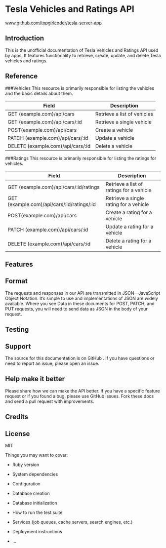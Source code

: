 # Tesla Vehicles and Ratings API
www.github.com/topgirlcoder/tesla-server-app

## Introduction
This is the unofficial documentation of Tesla Vehicles and Ratings API used by apps. It features functionality to retrieve, create, update, and delete Tesla vehicles and ratings.

## Reference
###Vehicles
This resource is primarily responsible for listing the vehicles and the basic details about them.

|Field | Description|
|------|------------| 
|GET (example.com)/api/cars | Retrieve a list of vehicles|
|GET (example.com)/api/cars/:id | Retrieve a single vehicle|
|POST(example.com)/api/cars | Create a vehicle|
|PATCH (example.com)/api/cars/:id | Update a vehicle|
|DELETE (example.com)/api/cars/:id | Delete a vehicle|

###Ratings
This resource is primarily responsible for listing the ratings for vehicles.

|Field | Description|
|------|------------| 
|GET (example.com)/api/cars/:id/ratings | Retrieve a list of ratings for a vehicle|
|GET (example.com)/api/cars/:id/ratings/:id | Retrieve a single rating for a vehicle|
|POST(example.com)/api/cars | Create a rating for a vehicle|
|PATCH (example.com)/api/cars/:id | Update a rating for a vehicle|
|DELETE (example.com)/api/cars/:id | Delete a rating for a vehicle|

## Features
## Format
The requests and responses in our API are transmitted in JSON—JavaScript Object Notation. It’s simple to use and implementations of JSON are widely available. Where you see Data in these documents for POST, PATCH, and PUT requests, you will need to send data as JSON in the body of your request.
## Testing
## Support
The source for this documentation is on GitHub . If you have questions or need to report an issue, please open an issue.
## Help make it better
Please share how we can make the API better. If you have a specific feature request or if you found a bug, please use GitHub issues. Fork these docs and send a pull request with improvements.
## Credits

## License
MIT

Things you may want to cover:

* Ruby version

* System dependencies

* Configuration

* Database creation

* Database initialization

* How to run the test suite

* Services (job queues, cache servers, search engines, etc.)

* Deployment instructions

* ...
